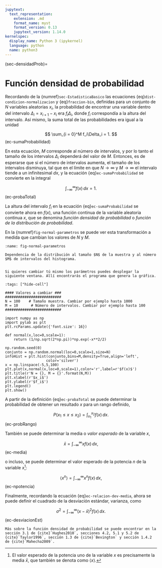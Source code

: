 ```yaml
---
jupytext:
  text_representation:
    extension: .md
    format_name: myst
    format_version: 0.13
    jupytext_version: 1.14.0
kernelspec:
  display_name: Python 3 (ipykernel)
  language: python
  name: python3
---
```



(sec-densidadProb)=

# Función densidad de probabilidad

Recordando de la {numref}`sec-EstadisticaBasico` las ecuaciones {eq}`dist-condicion-normalizacion` y {eq}`fraccion-bin`, definidas para un conjunto de $N$ variables aleatorias $x_i$, la probabilidad de encontrar una variable dentro del intervalo $\Delta_i = x_{i+1} - x_i$ era $f_i \Delta_i$, donde $f_i$ correspondía a la altura del intervalo. Así mismo, la suma total de las probabilidades era igual a la unidad

$$ \sum_{i = 0}^M f_i\Delta_i = 1. $$ (ec-sumaProbabilidad)

En esta ecuación, $M$ corresponde al número de intervalos, y por lo tanto el tamaño de los intervalos $\Delta_i$ dependerá del valor de $M$. Entonces, es de esperarse que si el número de intervalos aumenta, el tamaño de los intervalos disminuya, tal que en el límite en que $N \to \infty$ y $M \to \infty$ el intervalo tiende a un infinitesimal $dx$, y la ecuación {eq}`ec-sumaProbabilidad` se convierte en la integral

$$ \int_{-\infty}^{\infty} f(x)\,dx = 1 .$$ (ec-probaTotal)

La altura del intervalo $f_i$ en la ecuación {eq}`ec-sumaProbabilidad` se convierte ahora en $f(x)$, una función continua de la variable aleatoria continua $x$, que se denomina *función densidad de probabilidad* o *función de la distribución de probabilidad*.

En la {numref}`fig-normal-parametros` se puede ver esta transformación a medida que cambian los valores de $N$ y $M$.

```{figure} imagenes/normal.gif
:name: fig-normal-parametros

Dependencia de la distribución al tamaño $N$ de la muestra y al número $M$ de intervalos del histograma.
```

```{Admonition} ¡Hazlo tu mismo!

Si quieres cambiar tú mismo los parámetros puedes desplegar la siguiente ventana. Allí encontrarás el programa que genera la gráfica.
```

```{code-cell} ipython3
:tags: ["hide-cell"]

#### Valores a cambiar ###
##########################
N = 100    # Tamaño muestra. Cambiar por ejemplo hasta 1000 
M = 10      # Número de intervalos. Cambiar por ejemplo hasta 100
##########################

import numpy as np
import pylab as plt
plt.rcParams.update({'font.size': 16})

def normal(x,loc=0,scale=1):
    return (1/np.sqrt(2*np.pi))*np.exp(-x**2/2)

np.random.seed(0)
conjunto = np.random.normal(loc=0,scale=1,size=N)
infoHist = plt.hist(conjunto,bins=M,density=True,align='left',
                   color='silver')
x = np.linspace(-5,5,100)
plt.plot(x,normal(x,loc=0,scale=1),color='r',label=r'$f(x)$')
plt.title(r'N = {}, M = {}'.format(N,M))
plt.xlabel(r'$x_i$')
plt.ylabel(r'$f_i$')
plt.legend()
plt.show()
```

A partir de la definición {eq}`ec-probaTotal` se puede determinar la probabilidad de obtener un resultado $x$ para un rango definido,

$$ P(x_1 \leq x \leq x_2) = \int_{x_1}^{x_2} f(x)\,dx .$$ (ec-probRango)

También se puede determinar la media o *valor esperado* de la variable $x$,

$$ \bar x = \int_{-\infty}^{\infty} x f(x)\,dx, $$ (ec-media)

o incluso, se puede determinar el valor esperado de la potencia $n$ de la variable $x$[^npotencia]:

$$ \langle x^n \rangle = \int_{-\infty}^{\infty} x^n f(x)\,dx, $$ (ec-npotencia)

[^npotencia]: El valor esperado de la potencia uno de la variable $x$ es precisamente la media $\bar x$, que también se denota como $\langle x \rangle$.

Finalmente, recordando la ecuación {eq}`ec-relacion-dev-media`, ahora se puede definir el cuadrado de la desviación estándar, varianza, como

$$ \sigma^2 = \int_{-\infty}^{\infty} (x-\bar x)^2 f(x)\,dx .$$ (ec-desviacionEst)

```{seealso}
Más sobre la función densidad de probabilidad se puede encontrar en la sección 3.1 de {cite}`Hughes2010`, secciones 4.2, 5.1 y 5.2 de {cite}`Taylor1996`, sección 1.3 de {cite}`Bevington` y sección 1.4.2 de {cite}`Mahecha2009`.
```
